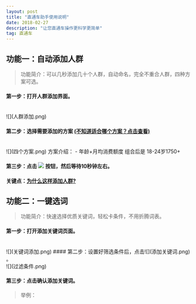 ```yaml
---
layout: post
title: "直通车助手使用说明"
date: 2018-02-27
description: "让您直通车操作更科学更简单"
tag: 直通车
---   
```




## 功能一：自动添加人群
>功能简介：可以几秒添加几十个人群，自动命名，完全不重合人群，四种方案可选。

#### 第一步：打开人群添加界面。
<br/>
![](人群添加.png)  

#### 第二步：选择需要添加的方案  [(不知道适合哪个方案？点击查看)](https://www.baidu.com)  
<br/>
![](四个方案.png)  
方案介绍：
- 年龄+月均消费额度  组合后是 18-24岁1750+

#### 第三步：点击 ![](添加人群.png) 按钮，然后等待10秒钟左右。  

#### 关键点：[为什么这样添加人群?](https://www.baidu.com)




## 功能二：一键选词

>功能简介：快速选择优质关键词，轻松卡条件，不用折腾词表。

#### 第一步：打开添加关键词页面。  
<br/>
![](关键词添加.png)
#### 第二步：设置好筛选条件后，点击![](添加关键词.png) 。
<br/>
![](过滤条件.png)


#### 第三步：点击确认添加关键词。

> 举例：
